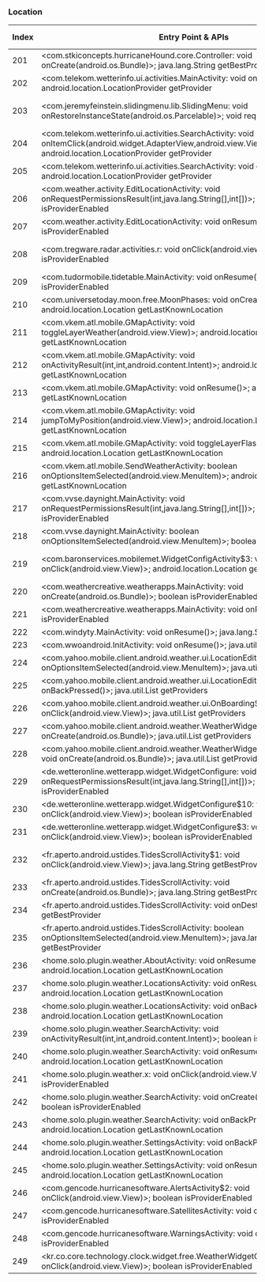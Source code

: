 ### Location
| Index | Entry Point & APIs | Screen shot | Resource id | Label |
| ------------- | ------------- | ------------- |-------------|-------------|
| 201 | <com.stkiconcepts.hurricaneHound.core.Controller: void onCreate(android.os.Bundle)>; java.lang.String getBestProvider | ![](D:\COSMOS\output\py\Play_win8\Weather\com.stkiconcepts.hurricaneHound.free\com.stkiconcepts.hurricaneHound.core.Controller.png) |  | |
| 202 | <com.telekom.wetterinfo.ui.activities.MainActivity: void onResume()>; android.location.LocationProvider getProvider | ![](D:\COSMOS\output\py\Play_win8\Weather\com.telekom.wetterinfo\com.telekom.wetterinfo.ui.activities.MainActivity.png) |  | |
| 203 | <com.jeremyfeinstein.slidingmenu.lib.SlidingMenu: void onRestoreInstanceState(android.os.Parcelable)>; void requestLocationUpdates | ![](D:\COSMOS\output\py\Play_win8\Weather\com.telekom.wetterinfo\com.telekom.wetterinfo.ui.activities.MainActivity.png) | {'2131558682': <sensitive_component.SensitiveComponent.SensitiveView object at 0x0000012524124390>} | |
| 204 | <com.telekom.wetterinfo.ui.activities.SearchActivity: void onItemClick(android.widget.AdapterView,android.view.View,int,long)>; android.location.LocationProvider getProvider | ![](D:\COSMOS\output\py\Play_win8\Weather\com.telekom.wetterinfo\com.telekom.wetterinfo.ui.activities.SearchActivity.png) |  | |
| 205 | <com.telekom.wetterinfo.ui.activities.SearchActivity: void onResume()>; android.location.LocationProvider getProvider | ![](D:\COSMOS\output\py\Play_win8\Weather\com.telekom.wetterinfo\com.telekom.wetterinfo.ui.activities.SearchActivity.png) |  | |
| 206 | <com.weather.activity.EditLocationActivity: void onRequestPermissionsResult(int,java.lang.String[],int[])>; boolean isProviderEnabled | ![](D:\COSMOS\output\py\Play_win8\Weather\com.transparentclock.weather.forecast\com.weather.activity.EditLocationActivity.png) |  | |
| 207 | <com.weather.activity.EditLocationActivity: void onResume()>; boolean isProviderEnabled | ![](D:\COSMOS\output\py\Play_win8\Weather\com.transparentclock.weather.forecast\com.weather.activity.EditLocationActivity.png) |  | |
| 208 | <com.tregware.radar.activities.r: void onClick(android.view.View)>; boolean isProviderEnabled | ![](D:\COSMOS\output\py\Play_win8\Weather\com.tregware.radar\com.tregware.radar.activities.WidgetPickerActivity.png) | {'2131624224': <sensitive_component.SensitiveComponent.SensitiveView object at 0x00000125240491D0>} | |
| 209 | <com.tudormobile.tidetable.MainActivity: void onResume()>; boolean isProviderEnabled | ![](D:\COSMOS\output\py\Play_win8\Weather\com.tudormobile.tidetable\com.tudormobile.tidetable.MainActivity.png) |  | |
| 210 | <com.universetoday.moon.free.MoonPhases: void onCreate(android.os.Bundle)>; android.location.Location getLastKnownLocation | ![](D:\COSMOS\output\py\Play_win8\Weather\com.universetoday.moon.free\com.universetoday.moon.free.MoonPhases.png) |  | |
| 211 | <com.vkem.atl.mobile.GMapActivity: void toggleLayerWeather(android.view.View)>; android.location.Location getLastKnownLocation | ![](D:\COSMOS\output\py\Play_win8\Weather\com.vkem.atl.mobile\com.vkem.atl.mobile.GMapActivity.png) |  | |
| 212 | <com.vkem.atl.mobile.GMapActivity: void onActivityResult(int,int,android.content.Intent)>; android.location.Location getLastKnownLocation | ![](D:\COSMOS\output\py\Play_win8\Weather\com.vkem.atl.mobile\com.vkem.atl.mobile.GMapActivity.png) |  | |
| 213 | <com.vkem.atl.mobile.GMapActivity: void onResume()>; android.location.Location getLastKnownLocation | ![](D:\COSMOS\output\py\Play_win8\Weather\com.vkem.atl.mobile\com.vkem.atl.mobile.GMapActivity.png) |  | |
| 214 | <com.vkem.atl.mobile.GMapActivity: void jumpToMyPosition(android.view.View)>; android.location.Location getLastKnownLocation | ![](D:\COSMOS\output\py\Play_win8\Weather\com.vkem.atl.mobile\com.vkem.atl.mobile.GMapActivity.png) |  | |
| 215 | <com.vkem.atl.mobile.GMapActivity: void toggleLayerFlash(android.view.View)>; android.location.Location getLastKnownLocation | ![](D:\COSMOS\output\py\Play_win8\Weather\com.vkem.atl.mobile\com.vkem.atl.mobile.GMapActivity.png) |  | |
| 216 | <com.vkem.atl.mobile.SendWeatherActivity: boolean onOptionsItemSelected(android.view.MenuItem)>; android.location.Location getLastKnownLocation | ![](D:\COSMOS\output\py\Play_win8\Weather\com.vkem.atl.mobile\com.vkem.atl.mobile.SendWeatherActivity.png) |  | |
| 217 | <com.vvse.daynight.MainActivity: void onRequestPermissionsResult(int,java.lang.String[],int[])>; boolean isProviderEnabled | ![](D:\COSMOS\output\py\Play_win8\Weather\com.vvse.daynight\com.vvse.daynight.MainActivity.png) |  | |
| 218 | <com.vvse.daynight.MainActivity: boolean onOptionsItemSelected(android.view.MenuItem)>; boolean isProviderEnabled | ![](D:\COSMOS\output\py\Play_win8\Weather\com.vvse.daynight\com.vvse.daynight.MainActivity.png) |  | |
| 219 | <com.baronservices.mobilemet.WidgetConfigActivity$3: void onClick(android.view.View)>; android.location.Location getLastKnownLocation | ![](D:\COSMOS\output\py\Play_win8\Weather\com.wtvg.abc13radar\com.baronservices.mobilemet.WidgetConfigActivity.png) | {'2131231084': <sensitive_component.SensitiveComponent.SensitiveView object at 0x0000012523F795F8>} | |
| 220 | <com.weathercreative.weatherapps.MainActivity: void onCreate(android.os.Bundle)>; boolean isProviderEnabled | ![](D:\COSMOS\output\py\Play_win8\Weather\com.weathercreative.weatherpuppy\com.weathercreative.weatherapps.MainActivity.png) |  | |
| 221 | <com.weathercreative.weatherapps.MainActivity: void onResume()>; boolean isProviderEnabled | ![](D:\COSMOS\output\py\Play_win8\Weather\com.weathercreative.weatherpuppy\com.weathercreative.weatherapps.MainActivity.png) |  | |
| 222 | <com.windyty.MainActivity: void onResume()>; java.lang.String getBestProvider | ![](D:\COSMOS\output\py\Play_win8\Weather\com.windyty.android\com.windyty.MainActivity.png) |  | |
| 223 | <com.wwoandroid.InitActivity: void onResume()>; java.util.List getProviders | ![](D:\COSMOS\output\py\Play_win8\Weather\com.wwoandroid\com.wwoandroid.InitActivity.png) |  | |
| 224 | <com.yahoo.mobile.client.android.weather.ui.LocationEditActivity: boolean onOptionsItemSelected(android.view.MenuItem)>; java.util.List getProviders | ![](D:\COSMOS\output\py\Play_win8\Weather\com.yahoo.mobile.client.android.weather\com.yahoo.mobile.client.android.weather.ui.LocationEditActivity.png) |  | |
| 225 | <com.yahoo.mobile.client.android.weather.ui.LocationEditActivity: void onBackPressed()>; java.util.List getProviders | ![](D:\COSMOS\output\py\Play_win8\Weather\com.yahoo.mobile.client.android.weather\com.yahoo.mobile.client.android.weather.ui.LocationEditActivity.png) |  | |
| 226 | <com.yahoo.mobile.client.android.weather.ui.OnBoardingScreenActivity: void onClick(android.view.View)>; java.util.List getProviders | ![](D:\COSMOS\output\py\Play_win8\Weather\com.yahoo.mobile.client.android.weather\com.yahoo.mobile.client.android.weather.ui.OnBoardingScreenActivity.png) |  | |
| 227 | <com.yahoo.mobile.client.android.weather.WeatherWidget4x2Configure: void onCreate(android.os.Bundle)>; java.util.List getProviders | ![](D:\COSMOS\output\py\Play_win8\Weather\com.yahoo.mobile.client.android.weather\com.yahoo.mobile.client.android.weather.WeatherWidget4x2Configure.png) |  | |
| 228 | <com.yahoo.mobile.client.android.weather.WeatherWidget4x2ConfigureBigClock: void onCreate(android.os.Bundle)>; java.util.List getProviders | ![](D:\COSMOS\output\py\Play_win8\Weather\com.yahoo.mobile.client.android.weather\com.yahoo.mobile.client.android.weather.WeatherWidget4x2ConfigureBigClock.png) |  | |
| 229 | <de.wetteronline.wetterapp.widget.WidgetConfigure: void onRequestPermissionsResult(int,java.lang.String[],int[])>; boolean isProviderEnabled | ![](D:\COSMOS\output\py\Play_win8\Weather\de.wetteronline.wetterapp\de.wetteronline.wetterapp.widget.WidgetConfigure.png) |  | |
| 230 | <de.wetteronline.wetterapp.widget.WidgetConfigure$10: void onClick(android.view.View)>; boolean isProviderEnabled | ![](D:\COSMOS\output\py\Play_win8\Weather\de.wetteronline.wetterapp\de.wetteronline.wetterapp.widget.WidgetConfigure.png) |  | |
| 231 | <de.wetteronline.wetterapp.widget.WidgetConfigure$3: void onClick(android.view.View)>; boolean isProviderEnabled | ![](D:\COSMOS\output\py\Play_win8\Weather\de.wetteronline.wetterapp\de.wetteronline.wetterapp.widget.WidgetConfigure.png) |  | |
| 232 | <fr.aperto.android.ustides.TidesScrollActivity$1: void onClick(android.view.View)>; java.lang.String getBestProvider | ![](D:\COSMOS\output\py\Play_win8\Weather\fr.aperto.android.ustides\fr.aperto.android.ustides.TidesScrollActivity.png) | {'2131361796': <sensitive_component.SensitiveComponent.SensitiveView object at 0x0000012523FA69B0>} | |
| 233 | <fr.aperto.android.ustides.TidesScrollActivity: void onCreate(android.os.Bundle)>; java.lang.String getBestProvider | ![](D:\COSMOS\output\py\Play_win8\Weather\fr.aperto.android.ustides\fr.aperto.android.ustides.TidesScrollActivity.png) |  | |
| 234 | <fr.aperto.android.ustides.TidesScrollActivity: void onDestroy()>; java.lang.String getBestProvider | ![](D:\COSMOS\output\py\Play_win8\Weather\fr.aperto.android.ustides\fr.aperto.android.ustides.TidesScrollActivity.png) |  | |
| 235 | <fr.aperto.android.ustides.TidesScrollActivity: boolean onOptionsItemSelected(android.view.MenuItem)>; java.lang.String getBestProvider | ![](D:\COSMOS\output\py\Play_win8\Weather\fr.aperto.android.ustides\fr.aperto.android.ustides.TidesScrollActivity.png) |  | |
| 236 | <home.solo.plugin.weather.AboutActivity: void onResume()>; android.location.Location getLastKnownLocation | ![](D:\COSMOS\output\py\Play_win8\Weather\home.solo.plugin.weather\home.solo.plugin.weather.AboutActivity.png) |  | |
| 237 | <home.solo.plugin.weather.LocationsActivity: void onResume()>; android.location.Location getLastKnownLocation | ![](D:\COSMOS\output\py\Play_win8\Weather\home.solo.plugin.weather\home.solo.plugin.weather.LocationsActivity.png) |  | |
| 238 | <home.solo.plugin.weather.LocationsActivity: void onBackPressed()>; android.location.Location getLastKnownLocation | ![](D:\COSMOS\output\py\Play_win8\Weather\home.solo.plugin.weather\home.solo.plugin.weather.LocationsActivity.png) |  | |
| 239 | <home.solo.plugin.weather.SearchActivity: void onActivityResult(int,int,android.content.Intent)>; boolean isProviderEnabled | ![](D:\COSMOS\output\py\Play_win8\Weather\home.solo.plugin.weather\home.solo.plugin.weather.SearchActivity.png) |  | |
| 240 | <home.solo.plugin.weather.SearchActivity: void onResume()>; android.location.Location getLastKnownLocation | ![](D:\COSMOS\output\py\Play_win8\Weather\home.solo.plugin.weather\home.solo.plugin.weather.SearchActivity.png) |  | |
| 241 | <home.solo.plugin.weather.x: void onClick(android.view.View)>; boolean isProviderEnabled | ![](D:\COSMOS\output\py\Play_win8\Weather\home.solo.plugin.weather\home.solo.plugin.weather.SearchActivity.png) |  | |
| 242 | <home.solo.plugin.weather.SearchActivity: void onCreate(android.os.Bundle)>; boolean isProviderEnabled | ![](D:\COSMOS\output\py\Play_win8\Weather\home.solo.plugin.weather\home.solo.plugin.weather.SearchActivity.png) |  | |
| 243 | <home.solo.plugin.weather.SearchActivity: void onBackPressed()>; android.location.Location getLastKnownLocation | ![](D:\COSMOS\output\py\Play_win8\Weather\home.solo.plugin.weather\home.solo.plugin.weather.SearchActivity.png) |  | |
| 244 | <home.solo.plugin.weather.SettingsActivity: void onBackPressed()>; android.location.Location getLastKnownLocation | ![](D:\COSMOS\output\py\Play_win8\Weather\home.solo.plugin.weather\home.solo.plugin.weather.SettingsActivity.png) |  | |
| 245 | <home.solo.plugin.weather.SettingsActivity: void onResume()>; android.location.Location getLastKnownLocation | ![](D:\COSMOS\output\py\Play_win8\Weather\home.solo.plugin.weather\home.solo.plugin.weather.SettingsActivity.png) |  | |
| 246 | <com.gencode.hurricanesoftware.AlertsActivity$2: void onClick(android.view.View)>; boolean isProviderEnabled | ![](D:\COSMOS\output\py\Play_win8\Weather\Hurricane.Software\com.gencode.hurricanesoftware.AlertsActivity.png) |  | |
| 247 | <com.gencode.hurricanesoftware.SatellitesActivity: void onResume()>; boolean isProviderEnabled | ![](D:\COSMOS\output\py\Play_win8\Weather\Hurricane.Software\com.gencode.hurricanesoftware.SatellitesActivity.png) |  | |
| 248 | <com.gencode.hurricanesoftware.WarningsActivity: void onResume()>; boolean isProviderEnabled | ![](D:\COSMOS\output\py\Play_win8\Weather\Hurricane.Software\com.gencode.hurricanesoftware.WarningsActivity.png) |  | |
| 249 | <kr.co.core.technology.clock.widget.free.WeatherWidgetConfigure$7: void onClick(android.view.View)>; boolean isProviderEnabled | ![](D:\COSMOS\output\py\Play_win8\Weather\kr.co.core.technology.clock.widget.free\kr.co.core.technology.clock.widget.free.WeatherWidgetConfigure.png) |  | |
